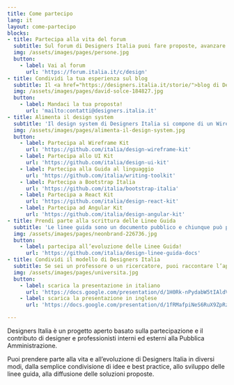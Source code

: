 ```yaml
---
title: Come partecipo
lang: it
layout: come-partecipo
blocks:
- title: Partecipa alla vita del forum
  subtitle: Sul forum di Designers Italia puoi fare proposte, avanzare <a href="https://forum.italia.it/c/design/feedback-community">idee e suggerimenti</a>, segnalare best practice o <a href="https://forum.italia.it/c/design/esempi-linee-guida">esempi di applicazione</a> delle linee guida, discutere i temi legati al <b>service design</b>, al <b>content design</b>, alla <b>user interface</b> e alla <b>user research</b>.
  img: /assets/images/pages/persone.jpg
  button:
    - label: Vai al forum
      url: 'https://forum.italia.it/c/design'
- title: Condividi la tua esperienza sul blog
  subtitle: Il <a href="https://designers.italia.it/storie/">blog di Designers Italia</a> raccoglie case history relativi ai servizi pubblici o esperienze di trasformazione digitale che ben si applicano al mondo dei servizi pubblici. Il blog è aperto al contributo di designer e professionisti che abbiano un’esperienza significativa sul <b>design dei servizi pubblici</b> e che vogliano condividerla.<br>Se vuoi proporre un contributo scrivi all’indirizzo <a href="mailto:contatti@designers.italia.it">contatti@designers.italia.it</a> con <b>un abstract</b> della tua proposta e <b>un link</b> alla tua biografia o al tuo profilo. Valuteremo le proposte e ti contatteremo nel caso in cui decideremo di pubblicarla.
  img: /assets/images/pages/david-solce-184827.jpg
  button:
    - label: Mandaci la tua proposta!
      url: 'mailto:contatti@designers.italia.it'
- title: Alimenta il design system
  subtitle: 'Il design system di Designers Italia si compone di un Wireframe Kit, uno UI Kit, un Icon Kit e dei Web development Kit declinati in diverse varianti a seconda della tecnologia che si desidera utilizzare nel proprio progetto.<br>Grazie a dei <i>repository</i> pubblici, è sufficiente avere un account su GitHub per proporre modifiche o aggiungere nuovi elementi ai kit, attraverso delle <a href="https://help.github.com/articles/about-pull-requests/"><i>pull request</i></a> o delle <a href="https://guides.github.com/features/issues/"><i>issue</i></a>.'
  img: /assets/images/pages/alimenta-il-design-system.jpg
  button:
    - label: Partecipa al Wireframe Kit
      url: 'https://github.com/italia/design-wireframe-kit'
    - label: Partecipa allo UI Kit
      url: 'https://github.com/italia/design-ui-kit'
    - label: Partecipa alla Guida al linguaggio
      url: 'https://github.com/italia/writing-toolkit'
    - label: Partecipa a Bootstrap Italia
      url: 'https://github.com/italia/bootstrap-italia'
    - label: Partecipa a React Kit
      url: 'https://github.com/italia/design-react-kit'
    - label: Partecipa ad Angular Kit
      url: 'https://github.com/italia/design-angular-kit'
- title: Prendi parte alla scrittura delle Linee Guida
  subtitle: 'Le linee guida sono un documento pubblico e chiunque può partecipare al processo di revisione e aggiornamento <b>proponendo modifiche</b> e nuovi contenuti.<br>Grazie ad <a href="https://github.com/italia/design-linee-guida-docs">un <i>repository</i> pubblico su GitHub</a> è possibile seguirne lo sviluppo, proporre correzioni o <b>partecipare alla stesura</b> di nuove versioni (seguendo le regole di questa <a href="https://docs.italia.it/italia/designers-italia/design-linee-guida-docs/it/stabile/doc/introduzione-linee-guida-design.html#stile-della-documentazione"><i>Style guide</i></a>). Per farlo, si devono usare gli strumenti collaborativi di GitHub, in particolare le <a href="https://guides.github.com/features/issues/"><i>issues</i></a> (per le discussioni) e le <a href="https://help.github.com/articles/about-pull-requests/"><i>pull request</i></a> (per le proposte di modifica).'
  img: /assets/images/pages/neonbrand-226736.jpg
  button:
    - label: partecipa all’evoluzione delle Linee Guida!
      url: 'https://github.com/italia/design-linee-guida-docs'
- title: Condividi il modello di Designers Italia
  subtitle: Se sei un professore o un ricercatore, puoi raccontare l’approccio di Designers Italia come esempio di progettazione di servizi digitali in ambito pubblico, e organizzare <b>workshop</b> sperimentando con i nostri strumenti e risorse.
  img: /assets/images/pages/universita.jpg
  button:
    - label: scarica la presentazione in italiano
      url: 'https://docs.google.com/presentation/d/1H0Rk-nPydabW5tIAldVPwWsz0kCnETC3Gl0LOgXrLtI/edit?usp=sharing'
    - label: scarica la presentazione in inglese
      url: 'https://docs.google.com/presentation/d/1fRMafpiNeS6RuX9ZpRzi7ZpDqsdOGndqQzwqkE2MLeM/edit?usp=sharing'

---
```


Designers Italia è un progetto aperto basato sulla partecipazione e il contributo di designer e professionisti interni ed esterni alla Pubblica Amministrazione.

Puoi prendere parte alla vita e all’evoluzione di Designers Italia in diversi modi, dalla semplice condivisione di idee e best practice, allo sviluppo delle linee guida, alla diffusione delle soluzioni proposte.
